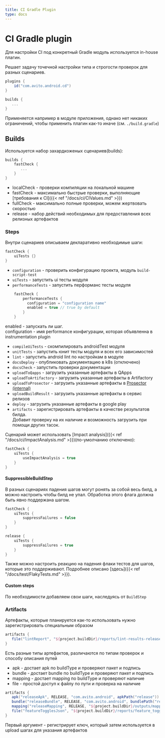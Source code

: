```yaml
---
title: CI Gradle Plugin
type: docs
---
```


# CI Gradle plugin

Для настройки CI под конкретный Gradle модуль используется in-house плагин.

Решает задачу точечной настройки типа и строгости проверок для разных сценариев.

```groovy
plugins {
    id("com.avito.android.cd")
}

builds {
   ...
}
```

Применяется например в модуле приложения, однако нет никаких ограничений, чтобы применить плагин как-то иначе (см. `./build.gradle`)

## Builds

Используется набор захардкоженых сценариев(builds):

```groovy
builds {
    fastCheck {
       ...
    }
}
```

- localCheck - проверки компиляции на локальной машине
- fastCheck - максимально быстрые проверки, выполняющие [требования к CI]({{< ref "/docs/ci/CIValues.md" >}})
- fullCheck - максимально полные проверки, можем жертвовать скоростью
- release - набор действий необходимых для предоставления всех релизных артефактов

### Steps

Внутри сценариев описываем декларативно необходимые шаги:

```groovy
fastCheck {
    uiTests {}
}
```

- `configuration` - проверить конфигурацию проекта, модуль `build-script-test`
- `uiTests` - запустить ui тесты модуля
- `performanceTests` - запустить перформанс тесты модуля

```groovy
    fastCheck {
        performanceTests {
          configuration = "configuration name"
          enabled = true // true by default
        }
    }
```

enabled - запускать ли шаг. \
configuration - имя performance конфигурации, которая объявленна в instrumentation plugin

- `compileUiTests` - скомпилировать androidTest модуля
- `unitTests` - запустить юнит тесты модуля и всех его зависимостей
- `lint` - запустить android lint по настройкам в модуле
- `docsDeploy` - опубликовать документацию в k8s (отключено)
- `docsCheck` - запустить проверки документации
- `uploadToQapps` - загрузить указанные артефакты в QApps
- `uploadToArtifactory` - загрузить указанные артефакты в Artifactory
- `uploadToProsector` - загрузить указанные артефакты в [Prosector (internal)](http://links.k.avito.ru/cfxrREPBQ)
- `uploadBuildResult` - загрузить указанные артефакты в сервис релизов
- `deploy` - загрузить указанные артефакты в google play
- `artifacts` - зарегистрировать артефакты в качестве результатов билда.\
Добавит проверку на их наличие и возможность загрузить при помощи других тасок.

Сценарий может использовать [Impact analysis]({{< ref "/docs/ci/ImpactAnalysis.md" >}})(по-умолчанию отключено):

```groovy
fastCheck {
    uiTests {
        useImpactAnalysis = true
    }
}
```

#### SuppressibleBuildStep

В разных сценариях падения шагов могут ронять за собой весь билд, а можно настроить чтобы билд не упал.
Обработка этого флага должна быть явно поддержана шагом. 

```groovy
fastCheck {
    uiTests { 
        suppressFailures = false 
    }
}

release {
    uiTests { 
        suppressFailures = true 
    }
}
```

Также можно настроить реакцию на падения флаки тестов для шагов, которые это поддерживают.
Подробнее описано [здесь]({{< ref "/docs/test/FlakyTests.md" >}}).

#### Custom steps

По необходимости добавляем свои шаги, наследуясь от `BuildStep`

### Artifacts

Артефакты, которые планируется как-то использовать нужно зарегистрировать специальным образом

```groovy
artifacts {
   file("lintReport", "${project.buildDir}/reports/lint-results-release.html")
}
```

Есть разные типы артефактов, различаются по типам проверок и способу описания путей

- apk - достает apk по buildType и проверяют пакет и подпись
- bundle - достает bundle по buildType и проверяют пакет и подпись
- mapping - достает mapping по buildType и проверяют наличие
- file - простой доступ к файлу по пути и проверка на наличие

```groovy
artifacts {
   apk("releaseApk", RELEASE, "com.avito.android", apkPath("release")) { signature = releaseSha1 }
   bundle("releaseBundle", RELEASE, "com.avito.android", bundlePath("release")) { signature = releaseSha1 }
   mapping("releaseMapping", RELEASE, "${project.buildDir}/outputs/mapping/release/mapping.txt")
   file("featureTogglesJson", "${project.buildDir}/reports/feature_toggles.json")
}
```

Первый аргумент - регистрирует ключ, который затем используется в upload шагах для указания артефактов
